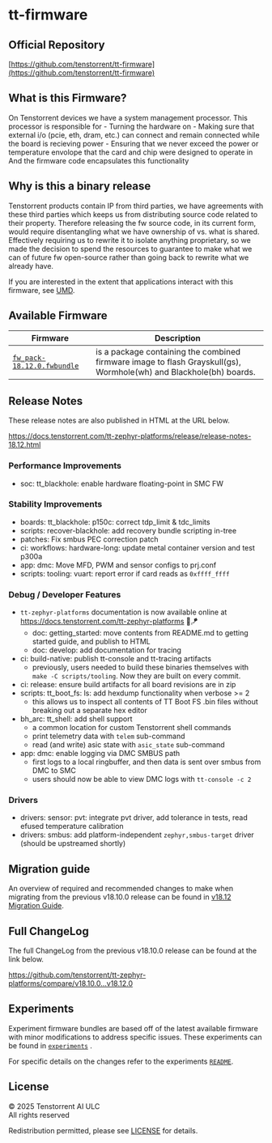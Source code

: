 # tt-firmware

## Official Repository
[https://github.com/tenstorrent/tt-firmware](https://github.com/tenstorrent/tt-firmware)

## What is this Firmware?

On Tenstorrent devices we have a system management processor.
This processor is responsible for
    - Turning the hardware on
    - Making sure that external i/o (pcie, eth, dram, etc.) can connect and remain connected while the board is recieving power
    - Ensuring that we never exceed the power or temperature envolope that the card and chip were designed to operate in
And the firmware code encapsulates this functionality

## Why is this a binary release

Tenstorrent products contain IP from third parties, we have agreements with these third parties which keeps us from distributing source code related to their property.
Therefore releasing the fw source code, in its current form, would require disentangling what we have ownership of vs. what is shared. Effectively requiring us to rewrite it to isolate anything proprietary, so we made the decision to spend the resources to
guarantee to make what we can of future fw open-source rather than going back to rewrite what we already have.

If you are interested in the extent that applications interact with this firmware, see [UMD](https://github.com/tenstorrent/tt-umd).

## Available Firmware

| Firmware | Description |
| --- | --- |
| [`fw_pack-18.12.0.fwbundle`](fw_pack-18.12.0.fwbundle) | is a package containing the  combined firmware image to flash Grayskull(gs),  Wormhole(wh) and  Blackhole(bh) boards.|

## Release Notes

These release notes are also published in HTML at the URL below.

https://docs.tenstorrent.com/tt-zephyr-platforms/release/release-notes-18.12.html

<!-- H3 Performance Improvements, if applicable -->

### Performance Improvements

* soc: tt_blackhole: enable hardware floating-point in SMC FW

<!-- H3 New and Experimental Features, if applicable -->
<!-- H3 External Project Collaboration Efforts, if applicable -->

<!-- H3 Stability Improvements, if applicable -->

### Stability Improvements

* boards: tt_blackhole: p150c: correct tdp_limit & tdc_limits
* scripts: recover-blackhole: add recovery bundle scripting in-tree
* patches: Fix smbus PEC correction patch
* ci: workflows: hardware-long: update metal container version and test p300a
* app: dmc: Move MFD, PWM and sensor configs to prj.conf
* scripts: tooling: vuart: report error if card reads as `0xffff_ffff`

<!-- H1 Security vulnerabilities fixed? -->

<!-- H2 API Changes, if applicable -->

<!-- H3 Removed APIs, H3 Deprecated APIs, H3 New APIs, if applicable -->

<!-- UL PCIe -->
<!-- UL DDR -->
<!-- UL Ethernet -->
<!-- UL Telemetry -->
<!-- UL Debug / Developer Features -->

### Debug / Developer Features

* `tt-zephyr-platforms` documentation is now available online at https://docs.tenstorrent.com/tt-zephyr-platforms 🙌🪁
  * doc: getting_started: move contents from README.md to getting started guide, and publish to HTML
  * doc: develop: add documentation for tracing
* ci: build-native: publish tt-console and tt-tracing artifacts
  * previously, users needed to build these binaries themselves with `make -C scripts/tooling`. Now they are built on every commit.
* ci: release: ensure build artifacts for all board revisions are in zip
* scripts: tt_boot_fs: ls: add hexdump functionality when verbose >= 2
  * this allows us to inspect all contents of TT Boot FS .bin files without breaking out a separate hex editor
* bh_arc: tt_shell: add shell support
  * a common location for custom Tenstorrent shell commands
  * print telemetry data with `telem` sub-command
  * read (and write) asic state with `asic_state` sub-command
* app: dmc: enable logging via DMC SMBUS path
  * first logs to a local ringbuffer, and then data is sent over smbus from DMC to SMC
  * users should now be able to view DMC logs with `tt-console -c 2`

<!-- UL Drivers -->

### Drivers

* drivers: sensor: pvt: integrate pvt driver, add tolerance in tests, read efused temperature calibration
* drivers: smbus: add platform-independent `zephyr,smbus-target` driver (should be upstreamed shortly)

<!-- UL Libraries -->

<!-- H2 New Samples, if applicable -->

<!-- UL PCIe -->
<!-- UL DDR -->
<!-- UL Ethernet -->
<!-- UL Telemetry -->
<!-- UL Debug / Developer Features -->
<!-- UL Drivers -->
<!-- UL Libraries -->

<!-- H2 Other Notable Changes, if applicable -->

<!-- UL PCIe -->
<!-- UL DDR -->
<!-- UL Ethernet -->
<!-- UL Telemetry -->
<!-- UL Debug / Developer Features -->
<!-- UL Drivers -->
<!-- UL Libraries -->

<!-- H2 New Boards, if applicable -->

## Migration guide

An overview of required and recommended changes to make when migrating from the previous v18.10.0 release can be found in [v18.12 Migration Guide](https://github.com/tenstorrent/tt-zephyr-platforms/tree/main/doc/release/migration-guide-18.12.md).

## Full ChangeLog

The full ChangeLog from the previous v18.10.0 release can be found at the link below.

https://github.com/tenstorrent/tt-zephyr-platforms/compare/v18.10.0...v18.12.0

## Experiments

Experiment firmware bundles are based off of the latest available firmware with minor modifications to address specific issues. These experiments can be found in [`experiments`](experiments/) .

For specific details on the changes refer to the experiments [`README`](experiments/README.md).

## License
© 2025 Tenstorrent AI ULC<br/>
All rights reserved

Redistribution permitted, please see [LICENSE](LICENSE) for details.
